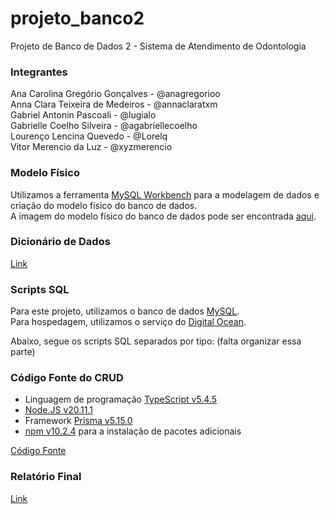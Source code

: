 # projeto_banco2
Projeto de Banco de Dados 2 - Sistema de Atendimento de Odontologia

### Integrantes
Ana Carolina Gregório Gonçalves - @anagregorioo<br>
Anna Clara Teixeira de Medeiros - @annaclaratxm<br>
Gabriel Antonin Pascoali - @lugialo<br>
Gabrielle Coelho Silveira - @agabriellecoelho<br>
Lourenço Lencina Quevedo - @Lorelq<br>
Vitor Merencio da Luz - @xyzmerencio<br>

### Modelo Físico
Utilizamos a ferramenta [MySQL Workbench](https://www.mysql.com/products/workbench/) para a modelagem de dados e criação do modelo físico do banco de dados.<br>
A imagem do modelo físico do banco de dados pode ser encontrada [aqui](https://github.com/lugialo/projeto_banco2/blob/main/modelo_fisico/dump_clinica_odonto.png).

### Dicionário de Dados
[Link](https://github.com/lugialo/projeto_banco2/blob/main/dicionario_dados/dicionarioDeDadosConsultorio.xlsx)

### Scripts SQL
Para este projeto, utilizamos o banco de dados [MySQL](https://www.mysql.com/).
<br>Para hospedagem, utilizamos o serviço do [Digital Ocean](https://www.digitalocean.com/).

Abaixo, segue os scripts SQL separados por tipo:
(falta organizar essa parte)

### Código Fonte do CRUD
- Linguagem de programação [TypeScript v5.4.5](https://www.typescriptlang.org/)
- [Node.JS v20.11.1](https://nodejs.org/)
- Framework [Prisma v5.15.0](https://www.prisma.io/)
- [npm v10.2.4](https://www.npmjs.com/) para a instalação de pacotes adicionais

[Código Fonte](https://github.com/lugialo/projeto_banco2/tree/main/backend)

### Relatório Final
[Link](https://github.com/lugialo/projeto_banco2/blob/main/relatorio/relatorio_final_trabalho_clinica_odontologia.docx)
